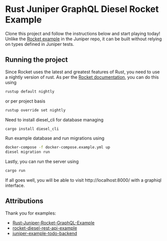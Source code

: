 # Rust Juniper GraphQL Diesel Rocket Example

Clone this project and follow the instructions below and start playing today! 
Unlike the [Rocket example](https://github.com/graphql-rust/juniper/blob/master/juniper_rocket/examples/rocket_server.rs) in the Juniper repo, it can be built without relying on types defined in Juniper tests.

## Running the project

Since Rocket uses the latest and greatest features of Rust, you need to use a nightly version of rust. 
As per the [Rocket documentation](https://rocket.rs/guide/getting-started/), you can do this using

```bash
rustup default nightly
```

or per project basis

```bash
rustup override set nightly
```

Need to install diesel_cli for database managing

```bash
cargo install diesel_cli
```

Run example database and run migrations using

```bash
docker-compose -f docker-compose.example.yml up
diesel migration run
```

Lastly, you can run the server using

```bash
cargo run
```

If all goes well, you will be able to visit http://localhost:8000/ with a graphiql interface.



## Attributions


Thank you for examples:

* [Rust-Juniper-Rocket-GraphQL-Example](https://github.com/martimatix/Rust-Juniper-Rocket-GraphQL-Example)
* [rocket-diesel-rest-api-example](https://github.com/sean3z/rocket-diesel-rest-api-example)
* [juniper-example-todo-backend](https://github.com/mhallin/juniper-example-todo-backend)
